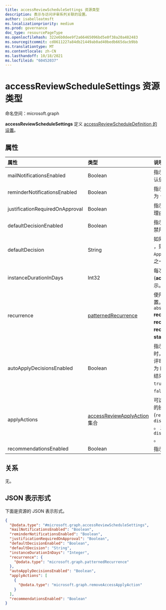 ```yaml
---
title: accessReviewScheduleSettings 资源类型
description: 表示与访问评审系列关联的设置。
author: isabelleatmsft
ms.localizationpriority: medium
ms.prod: governance
doc_type: resourcePageType
ms.openlocfilehash: 322e6b0dee9f2a66465096bd5e0f38a20a482483
ms.sourcegitcommit: cd8611227a84db21449ab0ad40bedb665dacb9bb
ms.translationtype: MT
ms.contentlocale: zh-CN
ms.lasthandoff: 10/18/2021
ms.locfileid: "60452037"
---
```

# <a name="accessreviewschedulesettings-resource-type"></a>accessReviewScheduleSettings 资源类型

命名空间：microsoft.graph

**accessReviewScheduleSettings** 定义 [accessReviewScheduleDefinition 的设置](accessreviewscheduledefinition.md)。 

## <a name="properties"></a>属性
|属性|类型|说明|
|:---|:---|:---|
| mailNotificationsEnabled|Boolean | 指示是启用还是禁用电子邮件。 默认值为 `false`。               |
| reminderNotificationsEnabled|Boolean  | 指示是启用还是禁用提醒。 默认值为 `false`。  |
| justificationRequiredOnApproval|Boolean | 指示是否要求审阅者提供其决策的理由。 默认值为 `false`。 |
| defaultDecisionEnabled|Boolean | 指示在审阅者未响应时是启用还是禁用默认决策。 默认值为 `false`。 |
| defaultDecision|String | 如果 **defaultDecisionEnabled** 为 ，则选择决策 `true` 。 可以是 、 `Approve` `Deny` 或 `Recommendation` 之一。 |
| instanceDurationInDays|Int32 | 每次定期审阅的持续时间 (**accessReviewInstance**) 天数表示。 |
| recurrence|[patternedRecurrence](../resources/patternedrecurrence.md) | 使用标准定期对象定期Outlook设置。 仅 `weekly` 支持 `absoluteMonthly` **recurrencePattern 和 recurrencePattern。** 使用 **recurrenceRange 上的 属性 startDate** 确定审阅开始的哪一天。  |
| autoApplyDecisionsEnabled|Boolean | 指示是否自动应用决策。 设置为 时，管理员必须在审阅者完成访问评审后手动 `false` 应用决策。 设置为 时，会在访问评审实例持续时间结束后自动应用决策，无论审阅 `true` 者是否已回复。 默认值为 `false`。 |
| applyActions|[accessReviewApplyAction](../resources/accessreviewapplyaction.md) 集合 | 可选字段。 介绍审阅完成后要采取的操作。 目前支持两种类型：默认 (`removeAccessApplyAction` 和) `disableAndDeleteUserApplyAction` 。 只需在 的情况下指定字段 `disableAndDeleteUserApplyAction` 。 |
| recommendationsEnabled|Boolean | 指示是启用还是禁用决策建议。 |

## <a name="relationships"></a>关系
无。

## <a name="json-representation"></a>JSON 表示形式
下面是资源的 JSON 表示形式。
<!-- {
  "blockType": "resource",
  "@odata.type": "microsoft.graph.accessReviewScheduleSettings"
}
-->
``` json
{
  "@odata.type": "#microsoft.graph.accessReviewScheduleSettings",
  "mailNotificationsEnabled": "Boolean",
  "reminderNotificationsEnabled": "Boolean",
  "justificationRequiredOnApproval": "Boolean",
  "defaultDecisionEnabled": "Boolean",
  "defaultDecision": "String",
  "instanceDurationInDays": "Integer",
  "recurrence": {
    "@odata.type": "microsoft.graph.patternedRecurrence"
  },
  "autoApplyDecisionsEnabled": "Boolean",
  "applyActions": [
    {
      "@odata.type": "microsoft.graph.removeAccessApplyAction"
    }
  ],
  "recommendationsEnabled": "Boolean"
}
```
